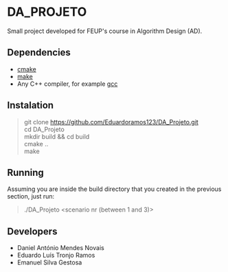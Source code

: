 # DA_PROJETO

Small project developed for FEUP's course in Algorithm Design (AD).

## Dependencies

* [cmake](https://cmake.org/)
* [make](https://www.gnu.org/software/make/)
* Any C++ compiler, for example [gcc](https://gcc.gnu.org/)

## Instalation

> git clone https://github.com/Eduardoramos123/DA_Projeto.git<br>
> cd DA_Projeto<br>
> mkdir build && cd build<br>
> cmake ..<br>
> make

## Running
Assuming you are inside the build directory that you created in the previous section, just run:
> ./DA_Projeto <scenario nr (between 1 and 3)>

## Developers
* Daniel António Mendes Novais
* Eduardo Luís Tronjo Ramos
* Emanuel Silva Gestosa
